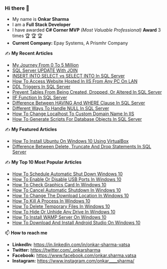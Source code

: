 ### Hi there 👋

<!--
**onkarvatsa/OnkarVatsa** is a ✨ _special_ ✨ repository because its `README.md` (this file) appears on your GitHub profile.

Here are some ideas to get you started:

- 🔭 I’m currently working on ...
- 🌱 I’m currently learning ...
- 👯 I’m looking to collaborate on ...
- 🤔 I’m looking for help with ...
- 💬 Ask me about ...
- 📫 How to reach me: ...
- 😄 Pronouns: ...
- ⚡ Fun fact: ...
-->

- My name is **Onkar Sharma**
- I am a **Full Stack Developer**
- I have awarded **C# Corner MVP** _(Most Valuable Professional)_ **Award** 3 times :trophy:	:trophy:	:trophy:	
- **Current Company:** Epay Systems, A Prismhr Company

:writing_hand: **My Recent Articles**

- [My Journey From 0 To 5 Million](https://www.c-sharpcorner.com/article/my-journey-from-0-to-5-million/) 
- [SQL Server UPDATE With JOIN](https://www.c-sharpcorner.com/article/update-and-join-in-sql-server/)
- [INSERT INTO SELECT vs SELECT INTO In SQL Server](https://www.c-sharpcorner.com/article/insert-into-select-vs-select-into-in-sql-server/)
- [How To Access Website Hosted In IIS From Any PC On LAN](https://www.c-sharpcorner.com/article/how-to-access-website-hosted-in-iis-from-any-pc-on-lan/)
- [DDL Triggers In SQL Server](https://www.c-sharpcorner.com/article/ddl-triggers-in-sql-server/)
- [Prevent Tables From Being Created, Dropped, Or Altered In SQL Server](https://www.c-sharpcorner.com/article/prevent-tables-from-being-created-dropped-or-altered-in-sql-server/)
- [IIF Function In SQL Server](https://www.c-sharpcorner.com/article/iff-function-in-sql-server/)
- [Difference Between HAVING And WHERE Clause In SQL Server](https://www.c-sharpcorner.com/article/difference-between-having-and-where-clause-in-sql-server/)
- [Different Ways To Handle NULL In SQL Server](https://www.c-sharpcorner.com/article/different-ways-to-handle-null-in-sql-server/)
- [How To Change Localhost To Custom Domain Name In IIS](https://www.c-sharpcorner.com/article/how-to-change-localhost-to-custom-domain-name-in-iis/)
- [How To Generate Scripts For Database Objects In SQL Server](https://www.c-sharpcorner.com/article/how-to-generate-scripts-for-database-objects-in-sql-server/)

:writing_hand: **My Featured Articles**

- [How To Install Ubuntu On Windows 10 Using VirtualBox](https://www.c-sharpcorner.com/article/how-to-install-ubuntu-on-windows-10-using-virtualbox/)
- [Difference Between Delete, Truncate And Drop Statements In SQL Server](https://www.c-sharpcorner.com/article/difference-between-delete-truncate-and-drop-statements-in-sql-server/)

:writing_hand: **My Top 10 Most Popular Articles**

- [How To Schedule Automatic Shut Down Windows 10](https://www.c-sharpcorner.com/article/how-to-schedule-automatic-shut-down-in-windows-10/)
- [How To Enable Or Disable USB Ports In Windows 10](https://www.c-sharpcorner.com/article/how-to-enable-usb-port-in-windows-10/)
- [How To Check Graphics Card In Windows 10](https://www.c-sharpcorner.com/article/how-to-check-graphics-card-in-windows-10/)
- [How To Cancel Automatic Shutdown In Windows 10](https://www.c-sharpcorner.com/article/how-to-cancel-automatic-shutdown-in-windows-10/)
- [How To Change The Download Location In Windows 10](https://www.c-sharpcorner.com/article/how-to-change-the-download-location-in-windows-10/)
- [How To Kill A Process In Windows 10](https://www.c-sharpcorner.com/article/how-to-kill-a-process-in-windows-10/)
- [How To Delete Temporary Files In Windows 10](https://www.c-sharpcorner.com/article/how-to-delete-temporary-files-in-windows-10/)
- [How To Hide Or Unhide Any Drive In Windows 10](https://www.c-sharpcorner.com/article/how-to-hide/)
- [How To Install WAMP Server On Windows 10](https://www.c-sharpcorner.com/article/how-to-install-wamp-server-in-windows-10/)
- [How To Download And Install Android Studio On Windows 10](https://www.c-sharpcorner.com/article/how-to-download-and-install-android-studio-in-windows-10/)

📫 **How to reach me**

- **LinkedIn:** https://in.linkedin.com/in/onkar-sharma-vatsa
- **Twitter:** https://twitter.com/_onkarsharma
- **Facebook:** https://www.facebook.com/onkar.sharma.vatsa
- **Instagram:** https://www.instagram.com/onkar____sharma/

